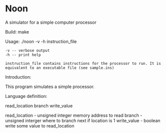 Noon
======

A simulator for a simple computer processor


Build:
    make

Usage:
    ./noon -v -h instruction_file

    -v -- verbose output
    -h -- print help

    instruction_file contains instructions for the processor to run. It is equivalent to an executable file (see sample.ins) 

Introduction:

This program simulates a simple processor.

Language definition:

read_location branch write_value

read_location - unsigned integer memory address to read
branch - unsigned interger where to branch next if location is 1
write_value - boolean write some value to read_location


